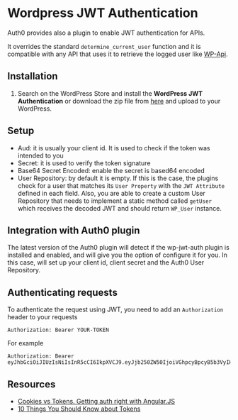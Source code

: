 # Wordpress JWT Authentication

Auth0 provides also a plugin to enable JWT authentication for APIs.

It overrides the standard `determine_current_user` function and it is compatible with any API that uses it to retrieve the logged user like [WP-Api](https://wordpress.org/plugins/json-rest-api/).

## Installation

1. Search on the WordPress Store and install the **WordPress JWT Authentication** or download the zip file from [here](https://wordpress.org/plugins/wp-jwt-auth/) and upload to your WordPress.

## Setup

- Aud: it is usually your client id. It is used to check if the token was intended to you
- Secret: it is used to verify the token signature
- Base64 Secret Encoded: enable the secret is based64 encoded
- User Repository: by default it is empty. If this is the case, the plugins check for a user that matches its `User Property` with the `JWT Attribute` defined in each field. Also, you are able to create a custom User Repository that needs to implement a static method called `getUser` which receives the decoded JWT and should return `WP_User` instance.

## Integration with Auth0 plugin

The latest version of the Auth0 plugin will detect if the wp-jwt-auth plugin is installed and enabled, and will give you the option of configure it for you. In this case, will set up your client id, client secret and the Auth0 User Repository.

## Authenticating requests

To authenticate the request using JWT, you need to add an `Authorization` header to your requests

```
Authorization: Bearer YOUR-TOKEN
```

For example

```
Authorization: Bearer eyJhbGciOiJIUzIsNiIsInR5cCI6IkpXVCJ9.eyJjb250ZW50IjoiVGhpcyBpcyB5b3VyIHVzZXIgSldUIHByb3ZpZGVkIGJ5IHRoZSBBdXRoMCBzZXJ2rXIifQ.b47GoWoY_5n4jIyGghPTLFEQtSegnVydcvl6gpWNeUE
```

## Resources

- [Cookies vs Tokens. Getting auth right with Angular.JS](https://auth0.com/blog/2014/01/07/angularjs-authentication-with-cookies-vs-token/)
- [10 Things You Should Know about Tokens](https://auth0.com/blog/2014/01/27/ten-things-you-should-know-about-tokens-and-cookies/)
